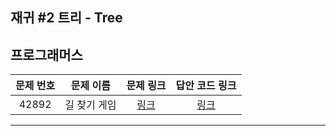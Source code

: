 ## 재귀 #2 트리 - Tree

프로그래머스
----------
| 문제 번호 | 문제 이름 | 문제 링크 | 답안 코드 링크 |
|:---:|---|:---:|:---:|
| 42892 | 길 찾기 게임 | [링크](https://school.programmers.co.kr/learn/courses/30/lessons/42892) | [링크](https://github.com/nicky-day/CodingTest/blob/main/src/main/java/org/example/tree/programmers/001-%EA%B8%B8_%EC%B0%BE%EA%B8%B0_%EA%B2%8C%EC%9E%84.java) |
----------
